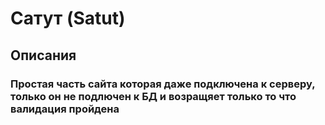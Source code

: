 <h1>Сатут (Satut)</h1>
<h2>Описания</h2>
<h3>Простая часть сайта которая даже подключена к серверу, только он не подлючен к БД и возращяет только то что валидация пройдена</h3>

